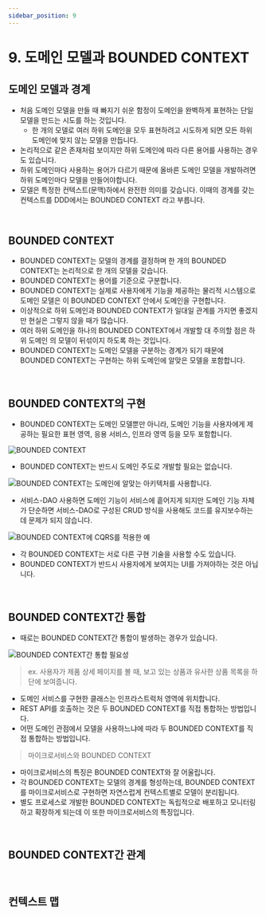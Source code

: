 ```yaml
---
sidebar_position: 9
---
```


# 9. 도메인 모델과 BOUNDED CONTEXT

## 도메인 모델과 경계

- 처음 도메인 모델을 만들 때 빠지기 쉬운 함정이 도메인을 완벽하게 표현하는 단일 모델을 만드는 시도를 하는 것입니다.
  - 한 개의 모델로 여러 하위 도메인을 모두 표현하려고 시도하게 되면 모든 하위 도메인에 맞지 않는 모델을 만듭니다.
- 논리적으로 같은 존재처럼 보이지만 하위 도메인에 따라 다른 용어를 사용하는 경우도 있습니다.
- 하위 도메인마다 사용하는 용어가 다르기 때문에 올바른 도메인 모델을 개발하려면 하위 도메인마다 모델을 만들어야합니다.
- 모델은 특정한 컨텍스트(문맥)하에서 완전한 의미를 갖습니다. 이때의 경계를 갖는 컨텍스트를 DDD에서는 BOUNDED CONTEXT 라고 부릅니다.

<br/>

## BOUNDED CONTEXT

- BOUNDED CONTEXT는 모델의 경계를 결정하며 한 개의 BOUNDED CONTEXT는 논리적으로 한 개의 모델을 갖습니다.
- BOUNDED CONTEXT는 용어를 기준으로 구분합니다.
- BOUNDED CONTEXT는 실제로 사용자에게 기능을 제공하는 물리적 시스템으로 도메인 모델은 이 BOUNDED CONTEXT 안에서 도메인을 구현합니다.
- 이상적으로 하위 도메인과 BOUNDED CONTEXT가 일대일 관계를 가지면 좋겠지만 현실은 그렇지 않을 때가 많습니다.
- 여러 하위 도메인을 하나의 BOUNDED CONTEXT에서 개발할 대 주의할 점은 하위 도메인 의 모델이 뒤섞이지 하도록 하는 것입니다.
- BOUNDED CONTEXT는 도메인 모델을 구분하는 경계가 되기 때문에 BOUNDED CONTEXT는 구현하는 하위 도메인에 알맞은 모델을 포함합니다.

<br/>

## BOUNDED CONTEXT의 구현

- BOUNDED CONTEXT는 도메인 모델뿐만 아니라, 도메인 기능을 사용자에게 제공하는 필요한 표현 영역, 응용 서비스, 인프라 영역 등을 모두 포함합니다.

![BOUNDED CONTEXT](https://user-images.githubusercontent.com/42582516/159478300-47648192-ea1c-46d2-9635-a954e8b1fa9b.png)

- BOUNDED CONTEXT는 반드시 도메인 주도로 개발할 필요는 없습니다.

![BOUNDED CONTEXT는 도메인에 알맞는 아키텍처를 사용합니다.](https://user-images.githubusercontent.com/42582516/159478979-68ad9157-0a92-4f51-b218-1d615c471009.png)

- 서비스-DAO 사용하면 도메인 기능이 서비스에 흩어지게 되지만 도메인 기능 자체가 단순하면 서비스-DAO로 구성된 CRUD 방식을 사용해도 코드를 유지보수하는데 문제가 되지 않습니다.

![BOUNDED CONTEXT에 CQRS를 적용한 예](https://user-images.githubusercontent.com/42582516/159479376-500e3456-298e-4b53-82d4-af3e9b8c48cb.png)

- 각 BOUNDED CONTEXT는 서로 다른 구현 기술을 사용할 수도 있습니다.
- BOUNDED CONTEXT가 반드시 사용자에게 보여지는 UI를 가져야하는 것은 아닙니다.

<br/>

## BOUNDED CONTEXT간 통합

- 때로는 BOUNDED CONTEXT간 통합이 발생하는 경우가 있습니다.

![BOUNDED CONTEXT간 통합 필요성](https://user-images.githubusercontent.com/42582516/159481370-4d50619f-0609-45f0-9846-9a4508659a2f.png)

> ex. 사용자가 제품 상세 페이지를 볼 때, 보고 있는 상품과 유사한 상품 목록을 하단에 보여줍니다.

- 도메인 서비스를 구현한 클래스는 인프라스트럭처 영역에 위치합니다.
- REST API를 호출하는 것은 두 BOUNDED CONTEXT를 직접 통합하는 방법입니다.
- 어떤 도메인 관점에서 모델을 사용하느냐에 따라 두 BOUNDED CONTEXT를 직접 통합하는 방법입니다.

> 마이크로서비스와 BOUNDED CONTEXT

- 마이크로서비스의 특징은 BOUNDED CONTEXT와 잘 어울립니다.
- 각 BOUNDED CONTEXT는 모델의 경계를 형성하는데, BOUNDED CONTEXT를 마이크로서비스로 구현하면 자연스럽게 컨텍스트별로 모델이 분리됩니다.
- 별도 프로세스로 개발한 BOUNDED CONTEXT는 독립적으로 배포하고 모니터링하고 확장하게 되는데 이 또한 마이크로서비스의 특징입니다.

<br/>

## BOUNDED CONTEXT간 관계

<br/>

## 컨텍스트 맵
